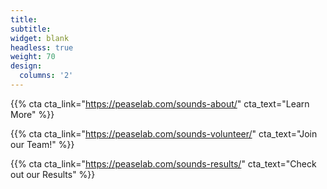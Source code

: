 ```yaml
---
title:
subtitle:
widget: blank
headless: true
weight: 70
design:
  columns: '2'
---
```


{{% cta cta_link="https://peaselab.com/sounds-about/" cta_text="Learn More" %}}

{{% cta cta_link="https://peaselab.com/sounds-volunteer/" cta_text="Join our Team!" %}}

{{% cta cta_link="https://peaselab.com/sounds-results/" cta_text="Check out our Results" %}}
